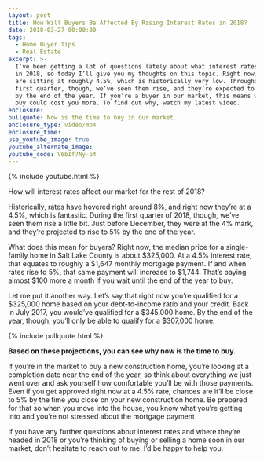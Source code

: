 ```yaml
---
layout: post
title: How Will Buyers Be Affected By Rising Interest Rates in 2018?
date: 2018-03-27 00:00:00
tags:
  - Home Buyer Tips
  - Real Estate
excerpt: >-
  I’ve been getting a lot of questions lately about what interest rates will do
  in 2018, so today I’ll give you my thoughts on this topic. Right now, rates
  are sitting at roughly 4.5%, which is historically very low. Throughout the
  first quarter, though, we’ve seen them rise, and they’re expected to reach 5%
  by the end of the year. If you’re a buyer in our market, this means waiting to
  buy could cost you more. To find out why, watch my latest video.
enclosure:
pullquote: Now is the time to buy in our market.
enclosure_type: video/mp4
enclosure_time:
use_youtube_image: true
youtube_alternate_image:
youtube_code: V6bIf7Ny-p4
---
```


{% include youtube.html %}

How will interest rates affect our market for the rest of 2018?

Historically, rates have hovered right around 8%, and right now they’re at a 4.5%, which is fantastic. During the first quarter of 2018, though, we’ve seen them rise a little bit. Just before December, they were at the 4% mark, and they’re projected to rise to 5% by the end of the year.

What does this mean for buyers? Right now, the median price for a single-family home in Salt Lake County is about $325,000. At a 4.5% interest rate, that equates to roughly a $1,647 monthly mortgage payment. If and when rates rise to 5%, that same payment will increase to $1,744. That’s paying almost $100 more a month if you wait until the end of the year to buy.

Let me put it another way. Let’s say that right now you’re qualified for a $325,000 home based on your debt-to-income ratio and your credit. Back in July 2017, you would’ve qualified for a $345,000 home. By the end of the year, though, you’ll only be able to qualify for a $307,000 home.

{% include pullquote.html %}

**Based on these projections, you can see why now is the time to buy.**

If you’re in the market to buy a new construction home, you’re looking at a completion date near the end of the year, so think about everything we just went over and ask yourself how comfortable you’ll be with those payments. Even if you get approved right now at a 4.5% rate, chances are it’ll be close to 5% by the time you close on your new construction home. Be prepared for that so when you move into the house, you know what you’re getting into and you’re not stressed about the mortgage payment

If you have any further questions about interest rates and where they’re headed in 2018 or you’re thinking of buying or selling a home soon in our market, don’t hesitate to reach out to me. I’d be happy to help you.